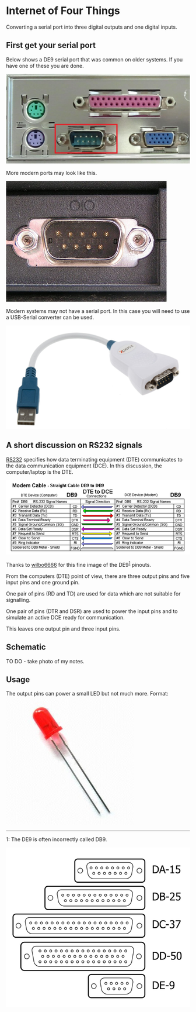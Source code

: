 # Internet of Four Things

Converting a serial port into three digital outputs and one digital inputs.

## First get your serial port

Below shows a DE9 serial port that was common on older systems. If you have one of these you are done. 

![Serial port DB9](images/serial-port.jpg)

More modern ports may look like this.

![Modern serial port](images/440px-Serial_port-from-wikipedia.jpg)

Modern systems may not have a serial port. In this case you will need to use a USB-Serial converter can be used. 

![Usb to RS232 converter](images/usb-rs232-large.jpg)

## A short discussion on RS232 signals

[RS232](https://en.wikipedia.org/wiki/RS-232#Data_and_control_signals) specifies how data terminating equipment (DTE) communicates to the data communication equipment (DCE). In this discussion, the computer/laptop is the DTE. 

![RS232 DE9 pinouts](images/modemstraightdb9.gif)

Thanks to [wilbo6666](http://wilbo666.pbworks.com/w/page/49320712/RS232) for this fine image of the DE9<sup>[1](#de9Footnote1)</sup> pinouts.

From the computers (DTE) point of view, there are three output pins and five input pins and one ground pin. 

One pair of pins (RD and TD) are used for data which are not suitable for signalling. 

One pair of pins (DTR and DSR) are used to power the input pins and to simulate an active DCE ready for communication. 

This leaves one output pin and three input pins. 

## Schematic

TO DO - take photo of my notes.

## Usage

The output pins can power a small LED but not much more. 
Format: ![Alt Text](images/led-red.jpg)

---

<a name="de9Footnote1">1</a>: The DE9 is often incorrectly called DB9. 

![D sub miniature connectors](images/DSubminiatures.svg)

